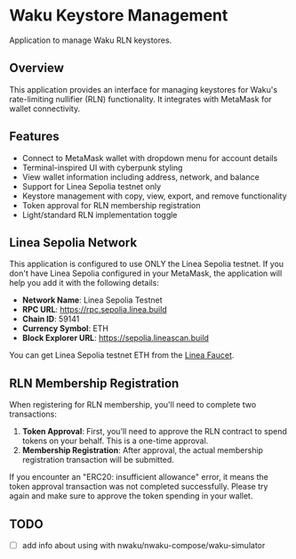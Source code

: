 # Waku Keystore Management

Application to manage Waku RLN keystores.

## Overview

This application provides an interface for managing keystores for Waku's rate-limiting nullifier (RLN) functionality. It integrates with MetaMask for wallet connectivity.

## Features

- Connect to MetaMask wallet with dropdown menu for account details
- Terminal-inspired UI with cyberpunk styling
- View wallet information including address, network, and balance
- Support for Linea Sepolia testnet only
- Keystore management with copy, view, export, and remove functionality
- Token approval for RLN membership registration
- Light/standard RLN implementation toggle


## Linea Sepolia Network

This application is configured to use ONLY the Linea Sepolia testnet. If you don't have Linea Sepolia configured in your MetaMask, the application will help you add it with the following details:

- **Network Name**: Linea Sepolia Testnet
- **RPC URL**: https://rpc.sepolia.linea.build
- **Chain ID**: 59141
- **Currency Symbol**: ETH
- **Block Explorer URL**: https://sepolia.lineascan.build

You can get Linea Sepolia testnet ETH from the [Linea Faucet](https://faucet.goerli.linea.build/).

## RLN Membership Registration

When registering for RLN membership, you'll need to complete two transactions:

1. **Token Approval**: First, you'll need to approve the RLN contract to spend tokens on your behalf. This is a one-time approval.
2. **Membership Registration**: After approval, the actual membership registration transaction will be submitted.

If you encounter an "ERC20: insufficient allowance" error, it means the token approval transaction was not completed successfully. Please try again and make sure to approve the token spending in your wallet.

## TODO
- [ ] add info about using with nwaku/nwaku-compose/waku-simulator